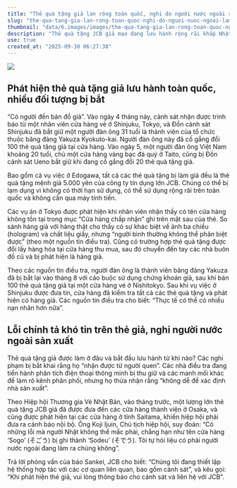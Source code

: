 ```yaml
---
title: "Thẻ quà tặng giả lan rộng toàn quốc, nghi do người nước ngoài sản xuất"
slug: "the-qua-tang-gia-lan-rong-toan-quoc-nghi-do-nguoi-nuoc-ngoai-lam"
thumbnail: "data/6.images/images/the-qua-tang-gia-lan-rong-toan-quoc-nghi-do-nguoi-nuoc-ngoai-lam.webp"
description: "Thẻ quà tặng JCB giả mạo đang lưu hành rộng rãi khắp Nhật Bản. Nhiều vụ bắt giữ đã được thực hiện, bao gồm cả một công dân Việt Nam. Các lỗi chính tả tiếng Nhật trên thẻ giả khiến điều tra viên nghi ngờ người nước ngoài đứng sau việc sản xuất."
use: true
created_at: "2025-09-30 06:27:38"
---
```


![](/images/20250929-00000023-san-000-5-view.webp)

## Phát hiện thẻ quà tặng giả lưu hành toàn quốc, nhiều đối tượng bị bắt

“Có người đến bán đồ giả”. Vào ngày 4 tháng này, cảnh sát nhận được trình báo từ một nhân viên cửa hàng vé ở Shinjuku, Tokyo, và Đồn cảnh sát Shinjuku đã bắt giữ một người đàn ông 31 tuổi là thành viên của tổ chức thuộc băng đảng Yakuza Kyokuto-kai. Người đàn ông này đã cố gắng đổi 100 thẻ quà tặng giả tại cửa hàng. Vào ngày 5, một người đàn ông Việt Nam khoảng 20 tuổi, chủ một cửa hàng vàng bạc đá quý ở Taito, cũng bị Đồn cảnh sát Ueno bắt giữ khi đang cố gắng đổi 20 thẻ quà tặng giả.

Bao gồm cả vụ việc ở Edogawa, tất cả các thẻ quà tặng bị làm giả đều là thẻ quà tặng mệnh giá 5.000 yên của công ty tín dụng lớn JCB. Chúng có thể bị lạm dụng vì không có thời hạn sử dụng, có thể sử dụng rộng rãi trên toàn quốc và không cần qua máy tính tiền.

Các vụ án ở Tokyo được phát hiện khi nhân viên nhận thấy có tên cửa hàng không tồn tại trong mục “Cửa hàng chấp nhận” ghi trên mặt sau của thẻ. So sánh hàng giả với hàng thật cho thấy có sự khác biệt về ảnh ba chiều (hologram) và chất liệu giấy, nhưng “người bình thường không thể phân biệt được” (theo một nguồn tin điều tra). Cũng có trường hợp thẻ quà tặng được đổi lấy hàng hóa tại cửa hàng thu mua, sau đó chuyển đến tay các nhà buôn đồ cũ và bị phát hiện là hàng giả.

Theo các nguồn tin điều tra, người đàn ông là thành viên băng đảng Yakuza đã bị bắt lại vào tháng 8 với cáo buộc sử dụng chứng khoán giả, sau khi bán 100 thẻ quà tặng giả tại một cửa hàng vé ở Nishitokyo. Sau khi vụ việc ở Shinjuku được đưa tin, cửa hàng đã kiểm tra tất cả các thẻ quà tặng và phát hiện có hàng giả. Các nguồn tin điều tra cho biết: “Thực tế có thể có nhiều nạn nhân hơn nữa”.

## Lỗi chính tả khó tin trên thẻ giả, nghi người nước ngoài sản xuất

Thẻ quà tặng giả được làm ở đâu và bắt đầu lưu hành từ khi nào? Các nghi phạm bị bắt khai rằng họ “nhận được từ người quen”. Các nhà điều tra đang tiến hành phân tích điện thoại thông minh bị thu giữ và các manh mối khác để làm rõ kênh phân phối, nhưng họ thừa nhận rằng “không dễ để xác định nhà sản xuất”.

Theo Hiệp hội Thương gia Vé Nhật Bản, vào tháng trước, một lượng lớn thẻ quà tặng JCB giả đã được đưa đến các cửa hàng thành viên ở Osaka, và cũng được phát hiện tại các cửa hàng ở tỉnh Saitama, khiến hiệp hội phải đưa ra cảnh báo nội bộ. Ông Koji Ijuin, Chủ tịch hiệp hội, suy đoán: “Có những lỗi mà người Nhật không thể mắc phải, chẳng hạn như tên cửa hàng ‘Sogo’ (そごう) bị ghi thành ‘Sodeu’ (そでう). Tôi tự hỏi liệu có phải người nước ngoài đang làm ra chúng không”.

Trả lời phỏng vấn của báo Sankei, JCB cho biết: “Chúng tôi đang thiết lập hệ thống hợp tác với các cơ quan liên quan, bao gồm cảnh sát”, và kêu gọi: “Khi phát hiện thẻ giả, vui lòng thông báo cho cảnh sát và liên hệ với JCB”.
